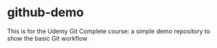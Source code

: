 # github-demo
This is for the Udemy Git Complete course: a simple demo repository to show the basic Git workflow
